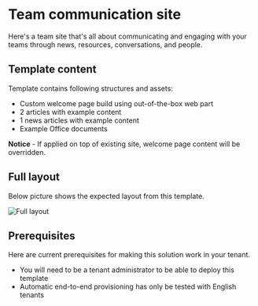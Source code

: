 # Team communication site

Here's a team site that's all about communicating and engaging with your teams through news, resources, conversations, and people.

## Template content

Template contains following structures and assets:

- Custom welcome page build using out-of-the-box web part
- 2 articles with example content
- 1 news articles with example content
- Example Office documents

**Notice** - If applied on top of existing site, welcome page content will be overridden.

## Full layout

Below picture shows the expected layout from this template.

![Full layout](./full-layout-communications.jpg)

## Prerequisites

Here are current prerequisites for making this solution work in your tenant.

- You will need to be a tenant administrator to be able to deploy this template
- Automatic end-to-end provisioning has only be tested with English tenants
